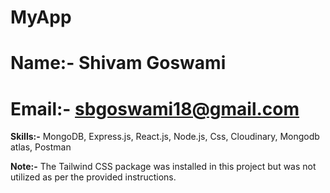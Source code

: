 # MyApp

# Name:- Shivam Goswami
# Email:- sbgoswami18@gmail.com

**Skills:-** MongoDB, Express.js, React.js, Node.js, Css, Cloudinary, Mongodb atlas, Postman

**Note:-** The Tailwind CSS package was installed in this project but was not utilized as per the provided instructions.
